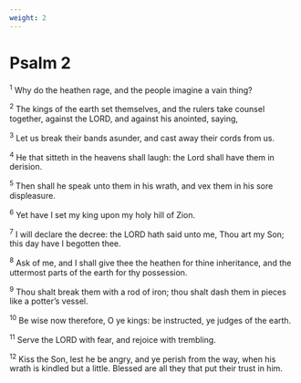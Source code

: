 ```yaml
---
weight: 2
---
```


# Psalm 2

<sup>1</sup> Why do the heathen rage, and the people imagine a vain thing? 

<sup>2</sup> The kings of the earth set themselves, and the rulers take counsel together, against the LORD, and against his anointed, saying, 

<sup>3</sup> Let us break their bands asunder, and cast away their cords from us. 

<sup>4</sup> He that sitteth in the heavens shall laugh: the Lord shall have them in derision. 

<sup>5</sup> Then shall he speak unto them in his wrath, and vex them in his sore displeasure. 

<sup>6</sup> Yet have I set my king upon my holy hill of Zion. 

<sup>7</sup> I will declare the decree: the LORD hath said unto me, Thou art my Son; this day have I begotten thee. 

<sup>8</sup> Ask of me, and I shall give thee the heathen for thine inheritance, and the uttermost parts of the earth for thy possession. 

<sup>9</sup> Thou shalt break them with a rod of iron; thou shalt dash them in pieces like a potter’s vessel. 

<sup>10</sup> Be wise now therefore, O ye kings: be instructed, ye judges of the earth. 

<sup>11</sup> Serve the LORD with fear, and rejoice with trembling. 

<sup>12</sup> Kiss the Son, lest he be angry, and ye perish from the way, when his wrath is kindled but a little. Blessed are all they that put their trust in him. 


